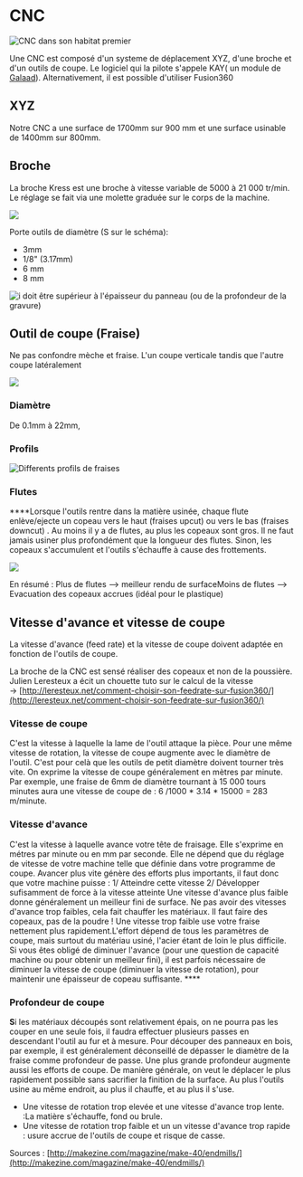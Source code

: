 # CNC

![CNC dans son habitat premier](../.gitbook/assets/image%20%2848%29.png)

Une CNC est composé d'un systeme de déplacement XYZ, d'une broche et d'un outils de coupe. Le logiciel qui la pilote s'appele KAY\( un module de [Galaad](../software/galaad.md)\). Alternativement, il est possible d'utiliser Fusion360

## **XYZ** 

Notre CNC a une surface de 1700mm sur 900 mm et une surface usinable de 1400mm sur 800mm.  

## **Broche**

La broche Kress est une broche à vitesse variable de 5000 à 21 000 tr/min.  Le réglage se fait via une molette graduée sur le corps de la machine. 

![](../.gitbook/assets/image%20%2831%29.png)



Porte outils de diamètre \(S sur le schéma\): 

* 3mm
* 1/8" \(3.17mm\)
* 6 mm
* 8 mm

![i doit &#xEA;tre sup&#xE9;rieur &#xE0; l&apos;&#xE9;paisseur du panneau \(ou de la profondeur de la gravure\)](../.gitbook/assets/image%20%2876%29.png)

## **Outil de coupe \(Fraise\)**

Ne pas confondre mèche et fraise. L'un coupe verticale tandis que l'autre coupe latéralement

![](../.gitbook/assets/image%20%2866%29.png)

### **Diamètre**

De 0.1mm à 22mm,

### **Profils**

![Differents profils de fraises](../.gitbook/assets/image%20%2850%29.png)

### **Flutes**

 ****Lorsque l'outils rentre dans la matière usinée, chaque flute enlève/ejecte un copeau vers le haut \(fraises upcut\) ou vers le bas \(fraises downcut\) . Au moins il y a de flutes, au plus les copeaux sont gros. Il ne faut jamais usiner plus profondément que la longueur des flutes. Sinon, les copeaux s'accumulent et l'outils s'échauffe à cause des frottements.

![](../.gitbook/assets/image%20%2852%29.png)



En résumé : Plus de flutes --&gt; meilleur rendu de surfaceMoins de flutes --&gt; Evacuation des copeaux accrues \(idéal pour le plastique\)

## **Vitesse d'avance et vitesse de coupe**

La vitesse d'avance \(feed rate\) et la vitesse de coupe doivent adaptée en fonction de l'outils de coupe. 

La broche de la CNC est sensé réaliser des copeaux et non de la poussière. Julien Leresteux a écit un chouette tuto sur le calcul de la vitesse   
→ [http://leresteux.net/comment-choisir-son-feedrate-sur-fusion360/](http://leresteux.net/comment-choisir-son-feedrate-sur-fusion360/)  

### **Vitesse de coupe**

C'est la vitesse à laquelle la lame de l'outil attaque la pièce. Pour une même vitesse de rotation, la vitesse de coupe augmente avec le diamètre de l'outil. C'est pour celà que les outils de petit diamètre doivent tourner très vite. On exprime la vitesse de coupe généralement en mètres par minute. Par exemple, une fraise de 6mm de diamètre tournant à 15 000 tours minutes aura une vitesse de coupe de : 6 /1000 \* 3.14 \* 15000 = 283 m/minute. 

### **Vitesse d'avance**

C'est la vitesse à laquelle avance votre tête de fraisage. Elle s'exprime en métres par minute ou en mm par seconde. Elle ne dépend que du réglage de vitesse de votre machine telle que définie dans votre programme de coupe. Avancer plus vite génère des efforts plus importants, il faut donc que votre machine puisse : 1/ Atteindre cette vitesse 2/ Développer sufisamment de force à la vitesse atteinte Une vitesse d'avance plus faible donne généralement un meilleur fini de surface. Ne pas avoir des vitesses d'avance trop faibles, cela fait chauffer les matériaux. Il faut faire des copeaux, pas de la poudre ! Une vitesse trop faible use votre fraise nettement plus rapidement.L'effort dépend de tous les paramètres de coupe, mais surtout du matériau usiné, l'acier étant de loin le plus difficile. Si vous êtes obligé de diminuer l'avance \(pour une question de capacité machine ou pour obtenir un meilleur fini\), il est parfois nécessaire de diminuer la vitesse de coupe \(diminuer la vitesse de rotation\), pour maintenir une épaisseur de copeau suffisante. ****

### **Profondeur de coupe**

**S**i les matériaux découpés sont relativement épais, on ne pourra pas les couper en une seule fois, il faudra effectuer plusieurs passes en descendant l'outil au fur et à mesure. Pour découper des panneaux en bois, par exemple, il est généralement déconseillé de dépasser le diamètre de la fraise comme profondeur de passe. Une plus grande profondeur augmente aussi les efforts de coupe.  De manière générale, on veut le déplacer le plus rapidement possible sans sacrifier la finition de la surface. Au plus l'outils usine au même endroit, au plus il chauffe, et au plus il s'use. 

* Une vitesse de rotation trop elevée et une vitesse d'avance trop lente. :La matière s'échauffe, fond ou brule.
* Une vitesse de rotation trop faible et un un vitesse d'avance trop rapide :  usure accrue de l'outils de coupe et risque de casse.

  
Sources : [http://makezine.com/magazine/make-40/endmills/](http://makezine.com/magazine/make-40/endmills/)   

